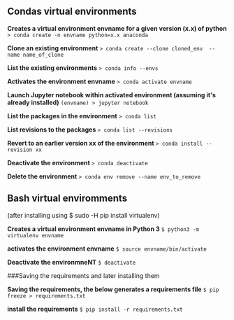## Condas virtual environments

**Creates a virtual environment envname for a given version (x.x) of python**
`> conda create -n envname python=x.x anaconda`

**Clone an existing environment**
`> conda create --clone cloned_env  --name name_of_clone`

**List the existing environments**
`> conda info --envs`

**Activates the environment envname**
`> conda activate envname`

**Launch Jupyter notebook within activated environment (assuming it's already installed)**
`(envname) > jupyter notebook`

**List the packages in the environment**
`> conda list`

**List revisions to the packages**
`> conda list --revisions`

**Revert to an earlier version xx of the environment**
`> conda install --revision xx`

**Deactivate the environment**
`> conda deactivate`

**Delete the environment**
`> conda env remove --name env_to_remove` 


## Bash virtual enviromments
(after installing using $ sudo -H pip install virtualenv)

**Creates a virtual environment envname in Python 3**
`$ python3 -m  virtualenv envname`

**activates the environment envname**
`$ source envname/bin/activate`

**Deactivate the environmneNT**
`$ deactivate`

###Saving the requirements and later installing them

**Saving the requirements, the below generates a requirements file**
`$ pip freeze > requirements.txt` 

**install the requirements**
`$ pip install -r requirements.txt`


